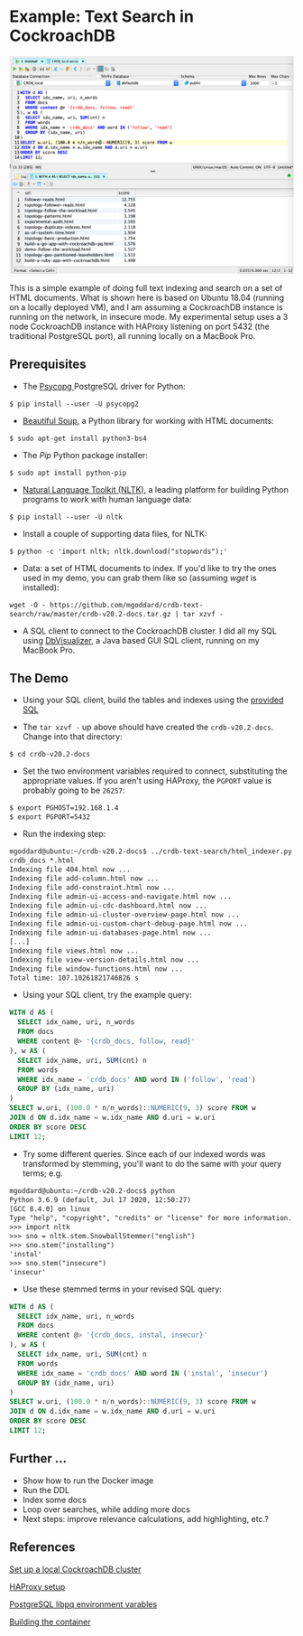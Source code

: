 # Example: Text Search in CockroachDB

![alt text](./CRDB_Text_Search_Stemming_40ms.png "Example text search in CockroachDB")

This is a simple example of doing full text indexing and search on a set of
HTML documents.  What is shown here is based on Ubuntu 18.04 (running on a
locally deployed VM), and I am assuming a CockroachDB instance is running on
the network, in insecure mode.  My experimental setup uses a 3 node CockroachDB
instance with HAProxy listening on port 5432 (the traditional PostgreSQL port),
all running locally on a MacBook Pro.

## Prerequisites

* The [Psycopg ](https://www.psycopg.org/docs/) PostgreSQL driver for Python:
```
$ pip install --user -U psycopg2
```

* [Beautiful Soup](https://www.crummy.com/software/BeautifulSoup/bs4/doc/#quick-start),
a Python library for working with HTML documents:
```
$ sudo apt-get install python3-bs4
```

* The _Pip_ Python package installer:
```
$ sudo apt install python-pip
```

* [Natural Language Toolkit (NLTK)](https://www.nltk.org/), a leading platform
for building Python programs to work with human language data:
```
$ pip install --user -U nltk
```

* Install a couple of supporting data files, for NLTK:
```
$ python -c 'import nltk; nltk.download("stopwords");'

```

* Data: a set of HTML documents to index.  If you'd like to try the ones used in my demo,
you can grab them like so (assuming _wget_ is installed):
```
wget -O - https://github.com/mgoddard/crdb-text-search/raw/master/crdb-v20.2-docs.tar.gz | tar xzvf -
```

* A SQL client to connect to the CockroachDB cluster.  I did all my SQL using
[DbVisualizer](https://www.dbvis.com/download/11.0), a Java based GUI SQL client, running on my MacBook Pro.

## The Demo

* Using your SQL client, build the tables and indexes using the [provided SQL](./crdb_text_search.sql)

* The `tar xzvf -` up above should have created the `crdb-v20.2-docs`.  Change into that directory:
```
$ cd crdb-v20.2-docs
```

* Set the two environment variables required to connect, substituting the appropriate values.  If you
aren't using HAProxy, the `PGPORT` value is probably going to be `26257`:
```
$ export PGHOST=192.168.1.4
$ export PGPORT=5432
```

* Run the indexing step:
```
mgoddard@ubuntu:~/crdb-v20.2-docs$ ../crdb-text-search/html_indexer.py crdb_docs *.html
Indexing file 404.html now ...
Indexing file add-column.html now ...
Indexing file add-constraint.html now ...
Indexing file admin-ui-access-and-navigate.html now ...
Indexing file admin-ui-cdc-dashboard.html now ...
Indexing file admin-ui-cluster-overview-page.html now ...
Indexing file admin-ui-custom-chart-debug-page.html now ...
Indexing file admin-ui-databases-page.html now ...
[...]
Indexing file views.html now ...
Indexing file view-version-details.html now ...
Indexing file window-functions.html now ...
Total time: 107.10261821746826 s
```

* Using your SQL client, try the example query:
```sql
WITH d AS (
  SELECT idx_name, uri, n_words
  FROM docs
  WHERE content @> '{crdb_docs, follow, read}'
), w AS (
  SELECT idx_name, uri, SUM(cnt) n
  FROM words
  WHERE idx_name = 'crdb_docs' AND word IN ('follow', 'read')
  GROUP BY (idx_name, uri)
)
SELECT w.uri, (100.0 * n/n_words)::NUMERIC(9, 3) score FROM w
JOIN d ON d.idx_name = w.idx_name AND d.uri = w.uri
ORDER BY score DESC
LIMIT 12;
```

* Try some different queries.  Since each of our indexed words was transformed by stemming,
you'll want to do the same with your query terms; e.g.
```
mgoddard@ubuntu:~/crdb-v20.2-docs$ python
Python 3.6.9 (default, Jul 17 2020, 12:50:27)
[GCC 8.4.0] on linux
Type "help", "copyright", "credits" or "license" for more information.
>>> import nltk
>>> sno = nltk.stem.SnowballStemmer("english")
>>> sno.stem("installing")
'instal'
>>> sno.stem("insecure")
'insecur'
```

* Use these stemmed terms in your revised SQL query:
```sql
WITH d AS (
  SELECT idx_name, uri, n_words
  FROM docs
  WHERE content @> '{crdb_docs, instal, insecur}'
), w AS (
  SELECT idx_name, uri, SUM(cnt) n
  FROM words
  WHERE idx_name = 'crdb_docs' AND word IN ('instal', 'insecur')
  GROUP BY (idx_name, uri)
)
SELECT w.uri, (100.0 * n/n_words)::NUMERIC(9, 3) score FROM w
JOIN d ON d.idx_name = w.idx_name AND d.uri = w.uri
ORDER BY score DESC
LIMIT 12;
```

## Further ...

* Show how to run the Docker image
* Run the DDL
* Index some docs
* Loop over searches, while adding more docs
* Next steps: improve relevance calculations, add highlighting, etc.?

## References

[Set up a local CockroachDB cluster](https://www.cockroachlabs.com/docs/stable/start-a-local-cluster.html)

[HAProxy setup](https://www.cockroachlabs.com/docs/stable/deploy-cockroachdb-on-premises-insecure.html#step-5-set-up-load-balancing)

[PostgreSQL libpq environment varables](https://www.postgresql.org/docs/current/libpq-envars.html)

[Building the container](https://buildpacks.io/docs/app-developer-guide/build-an-app/)

